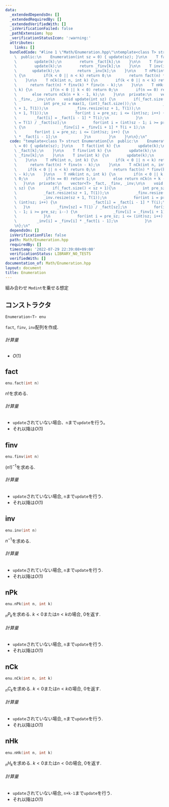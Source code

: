 ```yaml
---
data:
  _extendedDependsOn: []
  _extendedRequiredBy: []
  _extendedVerifiedWith: []
  _isVerificationFailed: false
  _pathExtension: hpp
  _verificationStatusIcon: ':warning:'
  attributes:
    links: []
  bundledCode: "#line 1 \"Math/Enumeration.hpp\"\ntemplate<class T> struct Enumeration{\n\
    \  public:\n    Enumeration(int sz = 0) { update(sz); }\n\n    T fact(int k) {\n\
    \        update(k);\n        return _fact[k];\n    }\n\n    T finv(int k) {\n\
    \        update(k);\n        return _finv[k];\n    }\n\n    T inv(int k) {\n \
    \       update(k);\n        return _inv[k];\n    }\n\n    T nPk(int n, int k)\
    \ {\n        if(k < 0 || n < k) return 0;\n        return fact(n) * finv(n - k);\n\
    \    }\n\n    T nCk(int n, int k) {\n        if(k < 0 || n < k) return 0;\n  \
    \      return fact(n) * finv(k) * finv(n - k);\n    }\n\n    T nHk(int n, int\
    \ k) {\n        if(n < 0 || k < 0) return 0;\n        if(n == 0) return 1;\n \
    \       else return nCk(n + k - 1, k);\n    }\n\n  private:\n    vector<T> _fact,\
    \ _finv, _inv;\n\n    void update(int sz) {\n        if(_fact.size() < sz + 1){\n\
    \            int pre_sz = max(1, (int)_fact.size());\n            _fact.resize(sz\
    \ + 1, T(1));\n            _finv.resize(sz + 1, T(1));\n            _inv.resize(sz\
    \ + 1, T(1));\n            for(int i = pre_sz; i <= (int)sz; i++) {\n        \
    \        _fact[i] = _fact[i - 1] * T(i);\n            }\n            _finv[sz]\
    \ = T(1) / _fact[sz];\n            for(int i = (int)sz - 1; i >= pre_sz; i--)\
    \ {\n                _finv[i] = _finv[i + 1] * T(i + 1);\n            }\n    \
    \        for(int i = pre_sz; i <= (int)sz; i++) {\n                _inv[i] = _finv[i]\
    \ * _fact[i - 1];\n            }\n        }\n    }\n\n};\n"
  code: "template<class T> struct Enumeration{\n  public:\n    Enumeration(int sz\
    \ = 0) { update(sz); }\n\n    T fact(int k) {\n        update(k);\n        return\
    \ _fact[k];\n    }\n\n    T finv(int k) {\n        update(k);\n        return\
    \ _finv[k];\n    }\n\n    T inv(int k) {\n        update(k);\n        return _inv[k];\n\
    \    }\n\n    T nPk(int n, int k) {\n        if(k < 0 || n < k) return 0;\n  \
    \      return fact(n) * finv(n - k);\n    }\n\n    T nCk(int n, int k) {\n   \
    \     if(k < 0 || n < k) return 0;\n        return fact(n) * finv(k) * finv(n\
    \ - k);\n    }\n\n    T nHk(int n, int k) {\n        if(n < 0 || k < 0) return\
    \ 0;\n        if(n == 0) return 1;\n        else return nCk(n + k - 1, k);\n \
    \   }\n\n  private:\n    vector<T> _fact, _finv, _inv;\n\n    void update(int\
    \ sz) {\n        if(_fact.size() < sz + 1){\n            int pre_sz = max(1, (int)_fact.size());\n\
    \            _fact.resize(sz + 1, T(1));\n            _finv.resize(sz + 1, T(1));\n\
    \            _inv.resize(sz + 1, T(1));\n            for(int i = pre_sz; i <=\
    \ (int)sz; i++) {\n                _fact[i] = _fact[i - 1] * T(i);\n         \
    \   }\n            _finv[sz] = T(1) / _fact[sz];\n            for(int i = (int)sz\
    \ - 1; i >= pre_sz; i--) {\n                _finv[i] = _finv[i + 1] * T(i + 1);\n\
    \            }\n            for(int i = pre_sz; i <= (int)sz; i++) {\n       \
    \         _inv[i] = _finv[i] * _fact[i - 1];\n            }\n        }\n    }\n\
    \n};\n"
  dependsOn: []
  isVerificationFile: false
  path: Math/Enumeration.hpp
  requiredBy: []
  timestamp: '2022-07-29 22:39:08+09:00'
  verificationStatus: LIBRARY_NO_TESTS
  verifiedWith: []
documentation_of: Math/Enumeration.hpp
layout: document
title: Enumeration
---
```


組み合わせ `Modint`を乗せる想定

## コンストラクタ

```C++
Enumeration<T> enu
```

`fact`, `finv`, `inv`配列を作成. 

###### 計算量

- $O(1)$

## fact

```C++
enu.fact(int n)
```

$n!$を求める.

###### 計算量

- `update`されていない場合、`n`まで`update`を行う。
- それ以降は$O(1)$

## finv

```C++
enu.finv(int n)
```

$(n!)^{-1}$を求める.

###### 計算量

- `update`されていない場合, `n`まで`update`を行う.
- それ以降は$O(1)$

## inv

```C++
enu.inv(int n)
```

$n^{-1}$を求める.

###### 計算量

- `update`されていない場合, `n`まで`update`を行う.
- それ以降は$O(1)$

## nPk

```C++
enu.nPk(int n, int k)
```



${}_nP_k$を求める. $k < 0$または$n < k$の場合, $0$を返す.

###### 計算量

- `update`されていない場合, `n`まで`update`を行う.
- それ以降は$O(1)$

## nCk

```C++
enu.nCk(int n, int k)
```



${}_nC_k$を求める. $k < 0$または$n < k$の場合, $0$を返す.

###### 計算量

- `update`されていない場合, `n`まで`update`を行う.
- それ以降は$O(1)$

## nHk

```C++
enu.nHk(int n, int k)
```



${}_nH_k$を求める. $k < 0$または$n < 0$の場合, $0$を返す.

###### 計算量

- `update`されていない場合, `n+k-1`まで`update`を行う.
- それ以降は$O(1)$